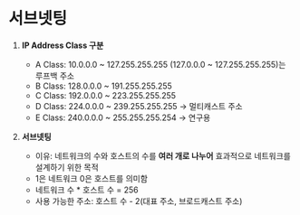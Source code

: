 # 서브넷팅

1. **IP Address Class 구분**
   * A Class: 10.0.0.0  ~ 127.255.255.255 (127.0.0.0 ~ 127.255.255.255)는 루프백 주소
   * B Class: 128.0.0.0 ~ 191.255.255.255
   * C Class: 192.0.0.0 ~ 223.255.255.255
   * D Class: 224.0.0.0 ~ 239.255.255.255 -> 멀티캐스트 주소
   * E Class: 240.0.0.0 ~ 255.255.255.254 -> 연구용

2. **서브넷팅**
   * 이유: 네트워크의 수와 호스트의 수를 **여러 개로 나누어** 효과적으로 네트워크를 설계하기 위한 목적
   * 1은 네트워크 0은 호스트를 의미함
   * 네트워크 수 * 호스트 수 = 256
   * 사용 가능한 주소: 호스트 수 - 2(대표 주소, 브로드캐스트 주소)
   